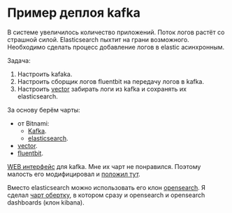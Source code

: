 # Пример деплоя kafka

В системе увеличилось количество приложений. Поток логов растёт со страшной силой.
Elasticsearch пыхтит на грани возможного. Необходимо сделать процесс добавление логов в elastic асинхронным.

Задача: 
1. Настроить kafaka.
2. Настроить сборщик логов fluentbit на передачу логов в kafka.
3. Настроить [vector](https://vector.dev/docs) забирать логи из kafka и сохранять их elasticsearch.

За основу берём чарты:
* от Bitnami:
  * [Kafka](https://github.com/bitnami/charts/tree/master/bitnami/kafka).
  * [elasticsearch](https://github.com/bitnami/charts/tree/master/bitnami/elasticsearch).
* [vector](https://helm.vector.dev).
* [fluentbit](https://fluent.github.io/helm-charts).

[WEB интерфейс](https://github.com/obsidiandynamics/kafdrop) для kafka. Мне их чарт не понравился. Поэтому малость его
модифицировал и [положил тут](charts/kafdrop).

Вместо elasticsearch можно использовать его клон [opensearch](https://opensearch.org/docs/latest). Я сделал [чарт 
обертку](charts/opensearch-art), в котором сразу и opensearch и opensearch dashboards (клон kibana).